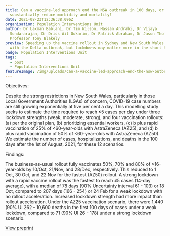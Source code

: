 ```yaml
---
title: Can a vaccine-led approach end the NSW outbreak in 100 days, or at least
  substantially reduce morbidity and mortality?
date: 2021-08-23T12:36:38.096Z
organisation: Population Interventions Unit
author: Dr Laxman Bablani, Dr Tim Wilson, Hassan Andrabi, Dr Vijaya
  Sundararajan, Dr Driss Ait Oukarim, Dr Patrick Abraham, Dr Jason Thompson,
  Professor Tony Blakely
preview: Speeding up the vaccine rollout in Sydney and New South Wales helps
  with the Delta outbreak, but lockdowns may matter more in the short term
badge: Population Interventions Unit
tags:
  - post
  - Population Interventions Unit
featureImage: /img/uploads/can-a-vaccine-led-approach-end-the-nsw-outbreak-in-100-days-or-at-least-substantially-reduce-morbidity-and-mortality.jpeg
---
```

Objectives: 

Despite the strong restrictions in New South Wales, particularly in those Local Government Authorities (LGAs) of concern, COVID-19 case numbers are still growing exponentially at five per cent a day.
This modelling study seeks to estimate the time required to reach ≤5 cases per day under three lockdown strengths (weak, moderate, strong), and four vaccination rollouts: (a) per the original plan, (b) prioritizing essential workers, (c) b plus rapid vaccination of 25% of <60-year-olds with AstraZeneca (AZ25), and (d) b plus rapid vaccination of 50% of <60-year-olds with AstraZeneca (AZ50). We estimate the number of cases, hospitalizations, and deaths in the 100 days after the 1st of August, 2021, for these 12 scenarios.

Findings: 

The business-as-usual rollout fully vaccinates 50%, 70% and 80% of >16-year-olds by 10/Oct, 21/Nov,
and 28/Dec, respectively. This reduced to 1 Oct, 30 Oct, and 22 Nov for the fastest (AZ50) rollout.
A strong lockdown with a rapid vaccine rollout was the fastest to reach ≤5 cases (14-day average), with a
median of 78 days (90% Uncertainty interval 61 - 103) or 18 Oct, compared to 207 days (166 - 254) or
24 Feb for a weak lockdown with no rollout acceleration. Increased lockdown strength had more impact
than rollout acceleration.
Under the AZ25 vaccination scenario, there were 1,440 (90% UI 262 - 10,600 deaths in the first 100 days
of cases under a weak lockdown, compared to 71 (90% UI 26 - 178) under a strong lockdown scenario. 

<a href="https://www.medrxiv.org/content/10.1101/2021.08.18.21262252v1" target="_blank">
View preprint
</a>